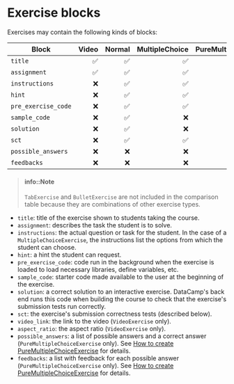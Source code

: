 # Exercise blocks

Exercises may contain the following kinds of blocks:

| Block               | Video              | Normal             | MultipleChoice     | PureMultipleChoice |
|---------------------|-------------------:|-------------------:|-------------------:|-------------------:|
| `title`             | :white_check_mark: | :white_check_mark: | :white_check_mark: | :white_check_mark: |
| `assignment`        | :white_check_mark: | :white_check_mark: | :white_check_mark: | :white_check_mark: |
| `instructions`      | :x:                | :white_check_mark: | :white_check_mark: | :white_check_mark: |
| `hint`              | :x:                | :white_check_mark: | :white_check_mark: | :white_check_mark: |
| `pre_exercise_code` | :x:                | :white_check_mark: | :white_check_mark: | :white_check_mark: |
| `sample_code`       | :x:                | :white_check_mark: | :x:                | :x:                |
| `solution`          | :x:                | :white_check_mark: | :x:                | :x:                |
| `sct`               | :x:                | :white_check_mark: | :white_check_mark: | :x:                |
| `possible_answers`  | :x:                | :x:                | :x:                | :white_check_mark: |
| `feedbacks`         | :x:                | :x:                | :x:                | :white_check_mark: |

> #### info::Note
> `TabExercise` and `BulletExercise` are not included in the comparison table because they are combinations of other exercise types.

- `title`: title of the exercise shown to students taking the course.
- `assignment`: describes the task the student is to solve.
- `instructions`: the actual question or task for the student. In the case of a `MultipleChoiceExercise`, the instructions list the options from which the student can choose.
- `hint`: a hint the student can request.
- `pre_exercise_code`: code run in the background when the exercise is loaded to load necessary libraries, define variables, etc.
- `sample_code`: starter code made available to the user at the beginning of the exercise.
- `solution`: a correct solution to an interactive exercise.  DataCamp's back end runs this code when building the course to check that the exercise's submission tests run correctly.
- `sct`: the exercise's submission correctness tests (described below).
- `video_link`: the link to the video (`VideoExercise` only).
- `aspect_ratio`: the aspect ratio (`VideoExercise` only).
- `possible_answers`: a list of possible answers and a correct answer (`PureMultipleChoiceExercise` only). See [How to create PureMultipleChoiceExercise](multiple-choice-exercise.md#pure-mce) for details.
- `feedbacks`: a list with feedback for each possible answer (`PureMultipleChoiceExercise` only). See [How to create PureMultipleChoiceExercise](multiple-choice-exercise.md#pure-mce) for details.
